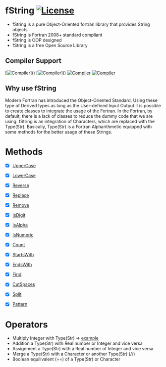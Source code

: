 
# fString [![License](https://img.shields.io/badge/license-MIT-red.svg)]()


- fString is a pure Object-Oriented fortran library that provides String objects 
- fString is Fortran 2008+ standard compliant
- fString is OOP designed
- fString is a free Open Source Library 

## Compiler Support
[![Compiler](https://img.shields.io/badge/GNU-pass%20(v7.0.1+)-brightgreen.svg)]()
[![Compiler](https://img.shields.io/badge/Intel-pass%20(v17.x+)-brightgreen.svg)]()
[![Compiler](https://img.shields.io/badge/IBM%20XL-not%20tested-yellow.svg)]()
[![Compiler](https://img.shields.io/badge/PGI-not%20tested-yellow.svg)]()

## Why use fString

Modern Fortran has introduced the Object-Oriented Standard. Using these type of Derived types as long as the User-defined Input Output it is possible to create classes to integrate the usage of the Fortran. In the Fortran, by default, there is a lack of classes to reduce the dummy code that we are using. fString is an integration of Characters, which are replaced with the Type(Str). Basically, Type(Str) is a Fortran Alpharithmetic equipped with some methods for the better usage of these Strings.

# Methods 


+ [x] [UpperCase](https://github.com/dpettas/fString/wiki/UpperCase-LowerCase) 
+ [x] [LowerCase](https://github.com/dpettas/fString/wiki/UpperCase-LowerCase)
+ [x] [Reverse](https://github.com/dpettas/fString/wiki/Reverse)
+ [x] [Replace](https://github.com/dpettas/fString/wiki/Replace)
+ [x] [Remove](https://github.com/dpettas/fString/wiki/Remove)
+ [x] [IsDigit](https://github.com/dpettas/fString/wiki/IsDigit-IsNumeric-IsAlpha)
+ [x] [IsAlpha](https://github.com/dpettas/fString/wiki/IsDigit-IsNumeric-IsAlpha)
+ [x] [IsNumeric](https://github.com/dpettas/fString/wiki/IsDigit-IsNumeric-IsAlpha)
+ [x] [Count](https://github.com/dpettas/fString/wiki/Count)
+ [x] [StartsWith](https://github.com/dpettas/fString/wiki/StartsWith-EndsWith)
+ [x] [EndsWith](https://github.com/dpettas/fString/wiki/StartsWith-EndsWith)
+ [x] [Find](https://github.com/dpettas/fString/wiki/Find)
+ [x] [CutSpaces](https://github.com/dpettas/fString/wiki/CutSpaces)
+ [x] [Split](https://github.com/dpettas/fString/wiki/Split)
+ [x] [Pattern](https://github.com/dpettas/fString/wiki/Pattern)


# Operators
+ Multiply Integer with Type(Str)                                    => [example](https://github.com/dpettas/fString/wiki/Multiply-Integet-with-Type(Str))
+ Addition a Type(Str) with Real number or Integer and vice versa
+ Assignment a Type(Str) with a Real number of Integer and vice versa
+ Merge a Type(Str) with a Character or another Type(Str) (//)
+ Boolean equilivalent (==) of a Type(Str) or Character




